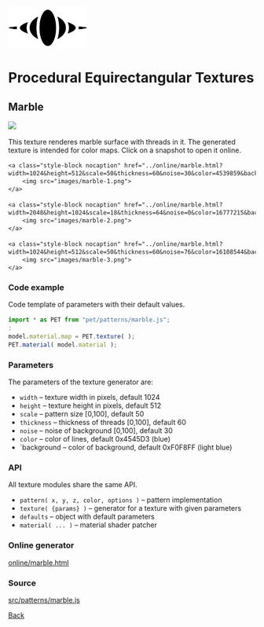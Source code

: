 <img class="logo" src="../assets/logo/logo-big.png">


# Procedural Equirectangular Textures


## Marble
<img src="images/marble.jpg">

This texture renderes marble surface with threads in it.
The generated texture is intended for color maps. Click on
a snapshot to open it online.

<p class="gallery">

	<a class="style-block nocaption" href="../online/marble.html?width=1024&height=512&scale=50&thickness=60&noise=30&color=4539859&background=15792383">
		<img src="images/marble-1.png">
	</a>

	<a class="style-block nocaption" href="../online/marble.html?width=2048&height=1024&scale=18&thickness=64&noise=0&color=16777215&background=0">
		<img src="images/marble-2.png">
	</a>

	<a class="style-block nocaption" href="../online/marble.html?width=1024&height=512&scale=50&thickness=60&noise=76&color=16108544&background=425748">
		<img src="images/marble-3.png">
	</a>

</p>


### Code example

Code template of parameters with their default values.

```js
import * as PET from "pet/patterns/marble.js";
:
model.material.map = PET.texture( );
PET.material( model.material );
```


### Parameters

The parameters of the texture generator are:

* `width` &ndash; texture width in pixels, default 1024
* `height` &ndash; texture height in pixels, default 512
* `scale` &ndash; pattern size [0,100], default 50
* `thickness` &ndash; thickness of threads [0,100], default 60
* `noise` &ndash; noise of background [0,100], default 30
* `color` &ndash; color of lines, default 0x4545D3 (blue)
* `background &ndash; color of background, default 0xF0F8FF (light blue)


### API

All texture modules share the same API.

* `pattern( x, y, z, color, options )` &ndash; pattern implementation
* `texture( {params} )` &ndash; generator for a texture with given parameters
* `defaults` &ndash; object with default parameters
* `material( ... )` &ndash; material shader patcher


### Online generator

[online/marble.html](../online/marble.html)


### Source

[src/patterns/marble.js](https://github.com/boytchev/texture-generator/blob/main/src/patterns/marble.js)


		
<div class="footnote">
	<a href="#" onclick="window.history.back(); return false;">Back</a>
</div>